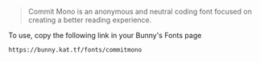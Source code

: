 > Commit Mono is an anonymous and neutral coding font focused on creating a better reading experience.

To use, copy the following link in your Bunny's Fonts page
```html
https://bunny.kat.tf/fonts/commitmono
```
